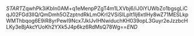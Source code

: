 $START$ZqwhPk3iKbIn0AM+q1eMenpPZgT4m1LXVbj6/iJ0iYUWbZo1bgsgLiCqJ02FGd3IIQ/QmDmh5OZzptndRkLmOKrI2VSiSILpIt1Ij6xtIHy8wZ71MESLkpWMThbqog6E9iR8yrPewI9Ncx7JklJvIHNwiduchKH039opL3Guyr2eJzzbcHLKy3eBjAkcYUoKh2YXk5J4p6kz6RdMsQ78Wg==$END$